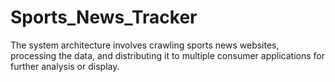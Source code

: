 # Sports_News_Tracker
The system architecture involves crawling sports news websites, processing the data, and distributing it to multiple consumer applications for further analysis or display.
